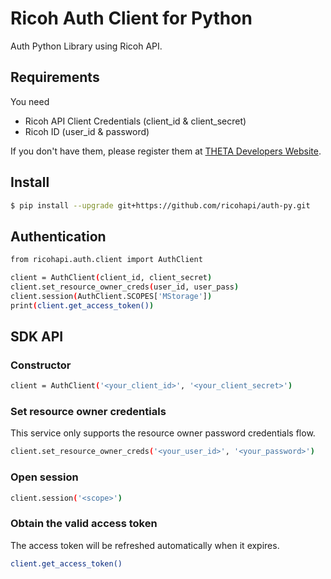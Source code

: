 # Ricoh Auth Client for Python

Auth Python Library using Ricoh API.

## Requirements

You need

- Ricoh API Client Credentials (client_id & client_secret)
- Ricoh ID (user_id & password)

If you don't have them, please register them at [THETA Developers Website](http://contest.theta360.com/).

## Install

```sh
$ pip install --upgrade git+https://github.com/ricohapi/auth-py.git
```

## Authentication

```sh
from ricohapi.auth.client import AuthClient

client = AuthClient(client_id, client_secret)
client.set_resource_owner_creds(user_id, user_pass)
client.session(AuthClient.SCOPES['MStorage'])
print(client.get_access_token())
```

## SDK API

### Constructor

```sh
client = AuthClient('<your_client_id>', '<your_client_secret>')
```

### Set resource owner credentials

This service only supports the resource owner password credentials flow.

```sh
client.set_resource_owner_creds('<your_user_id>', '<your_password>')
```

### Open session

```sh
client.session('<scope>')
```

### Obtain the valid access token

The access token will be refreshed automatically when it expires.

```sh
client.get_access_token()
```
